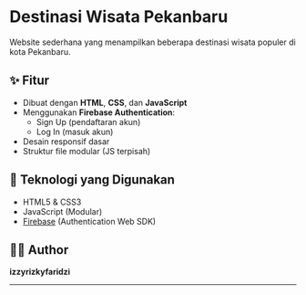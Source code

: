 # Destinasi Wisata Pekanbaru

Website sederhana yang menampilkan beberapa destinasi wisata populer di kota Pekanbaru.

## ✨ Fitur

- Dibuat dengan **HTML**, **CSS**, dan **JavaScript**
- Menggunakan **Firebase Authentication**:
  - Sign Up (pendaftaran akun)
  - Log In (masuk akun)
- Desain responsif dasar
- Struktur file modular (JS terpisah)

## 🔧 Teknologi yang Digunakan

- HTML5 & CSS3
- JavaScript (Modular)
- [Firebase](https://firebase.google.com/) (Authentication Web SDK)

## 👨‍💻 Author

**izzyrizkyfaridzi**

---
